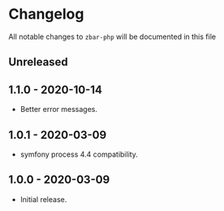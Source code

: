 # Changelog

All notable changes to `zbar-php` will be documented in this file

## Unreleased

## 1.1.0 - 2020-10-14
- Better error messages.

## 1.0.1 - 2020-03-09
- symfony process 4.4 compatibility.

## 1.0.0 - 2020-03-09
- Initial release.
